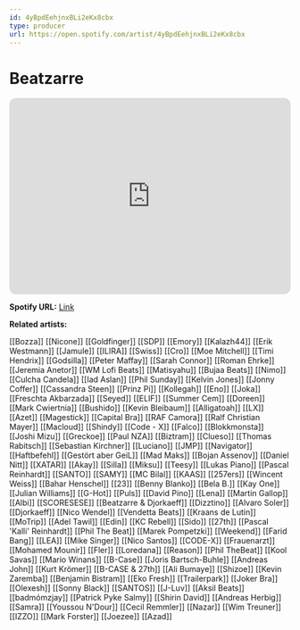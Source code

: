 ```yaml
---
id: 4yBpdEehjnxBLi2eKx8cbx
type: producer
url: https://open.spotify.com/artist/4yBpdEehjnxBLi2eKx8cbx
---
```

# Beatzarre

<iframe style="border-radius:12px" src="https://open.spotify.com/embed/artist/4yBpdEehjnxBLi2eKx8cbx" width="100%" height="352" frameBorder="0" allowfullscreen="" allow="autoplay; clipboard-write; encrypted-media; fullscreen; picture-in-picture" loading="lazy"></iframe>

**Spotify URL:** [Link](https://open.spotify.com/artist/4yBpdEehjnxBLi2eKx8cbx)

**Related artists:**

[[Bozza]]
[[Nicone]]
[[Goldfinger]]
[[SDP]]
[[Emory]]
[[Kalazh44]]
[[Erik Westmann]]
[[Jamule]]
[[ILIRA]]
[[Swiss]]
[[Cro]]
[[Moe Mitchell]]
[[Timi Hendrix]]
[[Godsilla]]
[[Peter Maffay]]
[[Sarah Connor]]
[[Roman Ehrke]]
[[Jeremia Anetor]]
[[WM Lofi Beats]]
[[Matisyahu]]
[[Bujaa Beats]]
[[Nimo]]
[[Culcha Candela]]
[[Iad Aslan]]
[[Phil Sunday]]
[[Kelvin Jones]]
[[Jonny Coffer]]
[[Cassandra Steen]]
[[Prinz Pi]]
[[Kollegah]]
[[Eno]]
[[Joka]]
[[Freschta Akbarzada]]
[[Seyed]]
[[ELIF]]
[[Summer Cem]]
[[Doreen]]
[[Mark Cwiertnia]]
[[Bushido]]
[[Kevin Bleibaum]]
[[Alligatoah]]
[[LX]]
[[Azet]]
[[Magestick]]
[[Capital Bra]]
[[RAF Camora]]
[[Ralf Christian Mayer]]
[[Macloud]]
[[Shindy]]
[[Code - X]]
[[Falco]]
[[Blokkmonsta]]
[[Joshi Mizu]]
[[Greckoe]]
[[Paul NZA]]
[[Biztram]]
[[Clueso]]
[[Thomas Rabitsch]]
[[Sebastian Kirchner]]
[[Luciano]]
[[JMP]]
[[Navigator]]
[[Haftbefehl]]
[[Gestört aber GeiL]]
[[Mad Maks]]
[[Bojan Assenov]]
[[Daniel Nitt]]
[[XATAR]]
[[Akay]]
[[Silla]]
[[Miksu]]
[[Teesy]]
[[Lukas Piano]]
[[Pascal Reinhardt]]
[[SANTO]]
[[SAMY]]
[[MC Bilal]]
[[KAAS]]
[[257ers]]
[[Wincent Weiss]]
[[Bahar Henschel]]
[[23]]
[[Benny Blanko]]
[[Bela B.]]
[[Kay One]]
[[Julian Williams]]
[[G-Hot]]
[[Puls]]
[[David Pino]]
[[Lena]]
[[Martin Gallop]]
[[Albi]]
[[SCORESESE]]
[[Beatzarre & Djorkaeff]]
[[Dizztino]]
[[Alvaro Soler]]
[[Djorkaeff]]
[[Nico Wendel]]
[[Vendetta Beats]]
[[Kraans de Lutin]]
[[MoTrip]]
[[Adel Tawil]]
[[Edin]]
[[KC Rebell]]
[[Sido]]
[[27th]]
[[Pascal 'Kalli' Reinhardt]]
[[Phil The Beat]]
[[Marek Pompetzki]]
[[Weekend]]
[[Farid Bang]]
[[LEA]]
[[Mike Singer]]
[[Nico Santos]]
[[CODE-X]]
[[Frauenarzt]]
[[Mohamed Mounir]]
[[Fler]]
[[Loredana]]
[[Reason]]
[[Phil TheBeat]]
[[Kool Savas]]
[[Mario Winans]]
[[B-Case]]
[[Joris Bartsch-Buhle]]
[[Andreas John]]
[[Kurt Krömer]]
[[B-CASE & 27th]]
[[Ali Bumaye]]
[[Shizoe]]
[[Kevin Zaremba]]
[[Benjamin Bistram]]
[[Eko Fresh]]
[[Trailerpark]]
[[Joker Bra]]
[[Olexesh]]
[[Sonny Black]]
[[SANTOS]]
[[J-Luv]]
[[Aksil Beats]]
[[badmómzjay]]
[[Patrick Pyke Salmy]]
[[Shirin David]]
[[Andreas Herbig]]
[[Samra]]
[[Youssou N'Dour]]
[[Cecil Remmler]]
[[Nazar]]
[[Wim Treuner]]
[[IZZO]]
[[Mark Forster]]
[[Joezee]]
[[Azad]]
